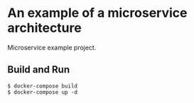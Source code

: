 # An example of a microservice architecture
Microservice example project.

## Build and Run
```shell
$ docker-compose build
$ docker-compose up -d
```

